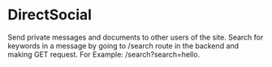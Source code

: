 # DirectSocial
Send private messages and documents to other users of the site. Search for keywords in a message by going to /search route in the backend and making GET request. For Example: /search?search=hello.